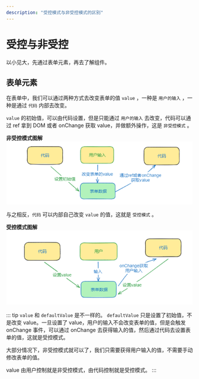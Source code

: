 ```yaml
---
description: "受控模式与非受控模式的区别"
---
```


# 受控与非受控

以小见大，先通过表单元素，再去了解组件。

## 表单元素

在表单中，我们可以通过两种方式去改变表单的值 `value` ，一种是 `用户的输入` ，一种是通过 `代码` 内部去改变。

`value` 的初始值，可以由代码设置，但是只能通过 `用户的输入` 去改变，代码可以通过 ref 拿到 DOM 或者 onChange 获取 value，并做额外操作，这是 `非受控模式` 。

**非受控模式图解**
![useEffect](../../img/uncontrolled.png)

与之相反，`代码` 可以内部自己改变 `value` 的值，这就是 `受控模式` 。

**受控模式图解**
![useEffect](../../img/controlled.png)

::: tip
`value` 和 `defaultValue` 是不一样的。 `defaultValue` 只是设置了初始值，不是改变 value。一旦设置了 value，用户的输入不会改变表单的值，但是会触发 onChange 事件，可以通过 onChange 去获得输入的值，然后通过代码去设置表单的值，这就是受控模式。

大部分情况下，非受控模式就可以了，我们只需要获得用户输入的值，不需要手动修改表单的值。

value 由用户控制就是非受控模式，由代码控制就是受控模式。
:::
